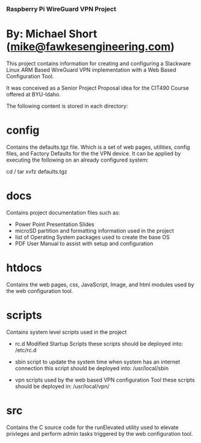 ### Raspberry Pi WireGuard VPN Project
# By: Michael Short (mike@fawkesengineering.com)

This project contains information for creating and configuring a Slackware Linux ARM Based WireGuard VPN implementation with a Web Based Configuration Tool.

It was conceived as a Senior Project Proposal idea for the CIT490 Course offered at BYU-Idaho.

The following content is stored in each directory:

# config
Contains the defaults.tgz file. Which is a set of web pages, utilities, config files, and Factory Defaults for the the VPN device.
It can be applied by executing the following on an already configured system:

cd /
tar xvfz defaults.tgz

# docs
Contains project documentation files such as:
  
* Power Point Presentation Slides
* microSD partition and formatting information used in the project
* list of Operating System packages used to create the base OS
* PDF User Manual to assist with setup and configuration

# htdocs
Contains the web pages, css, JavaScript, Image, and html modules used by the web configuration tool.

# scripts
Contains system level scripts used in the project

* rc.d
	Modified Startup Scripts
	these scripts should be deployed into: /etc/rc.d
	
* sbin
	script to update the system time when system has an internet connection
	this script should be deployed into: /usr/local/sbin
	
* vpn
	scripts used by the web based VPN configuration Tool
	these scripts should be deployed in: /usr/local/vpn/
	
# src
Contains the C source code for the runElevated utility used to elevate privleges and perform admin tasks triggered by the web configuration tool.